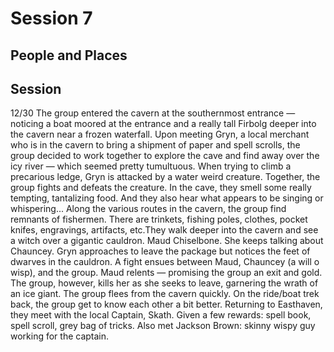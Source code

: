 
# Session 7
## People and Places
## Session
12/30
The group entered the cavern at the southernmost entrance — noticing a boat moored at the entrance and a really tall Firbolg deeper into the cavern near a frozen waterfall. Upon meeting Gryn, a local merchant who is in the cavern to bring a shipment of paper and spell scrolls, the group decided to work together to explore the cave and find away over the icy river — which seemed pretty tumultuous. When trying to climb a precarious ledge, Gryn is attacked by a water weird creature. Together, the group fights and defeats the creature. In the cave, they smell some really tempting, tantalizing food. And they also hear what appears to be singing or whispering... Along the various routes in the cavern, the group find remnants of fishermen. There are trinkets, fishing poles, clothes, pocket knifes, engravings, artifacts, etc.They walk deeper into the cavern and see a witch over a gigantic cauldron. Maud Chiselbone. She keeps talking about Chauncey. Gryn approaches to leave the package but notices the feet of dwarves in the cauldron. A fight ensues between Maud, Chauncey (a will o wisp), and the group. Maud relents — promising the group an exit and gold. The group, however, kills her as she seeks to leave, garnering the wrath of an ice giant. The group flees from the cavern quickly. On the ride/boat trek back, the group get to know each other a bit better. Returning to Easthaven, they meet with the local Captain, Skath. Given a few rewards: spell book, spell scroll, grey bag of tricks. Also met Jackson Brown: skinny wispy guy working for the captain.
<!--stackedit_data:
eyJoaXN0b3J5IjpbLTE2MjUxNDc2NTFdfQ==
-->